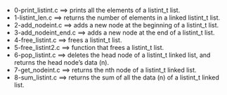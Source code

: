 - 0-print_listint.c ==>	prints all the elements of a listint_t list.
- 1-listint_len.c ==>	returns the number of elements in a linked listint_t list.
- 2-add_nodeint.c ==>	adds a new node at the beginning of a listint_t list.
- 3-add_nodeint_end.c ==>	adds a new node at the end of a listint_t list.
- 4-free_listint.c ==>	 frees a listint_t list.
- 5-free_listint2.c ==>	 function that frees a listint_t list.
- 6-pop_listint.c ==>	deletes the head node of a listint_t linked list, and returns the head node’s data (n).
- 7-get_nodeint.c ==>	 returns the nth node of a listint_t linked list.
- 8-sum_listint.c ==>	 returns the sum of all the data (n) of a listint_t linked list.
